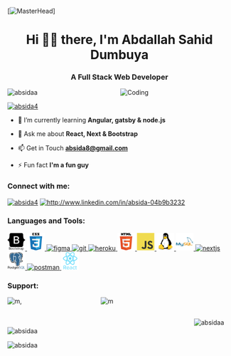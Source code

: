 [![MasterHead](https://camo.githubusercontent.com/f6ceef6182b0f307f57a53dce6d6f1e5821019109609bbcdf4b776e912949503/68747470733a2f2f6d656469612e74656e6f722e636f6d2f714a35657656732d5f755541414141432f636f64696e672e676966)]
<h1 align="center">Hi 👋🏾 there, I'm Abdallah Sahid Dumbuya</h1>
<h3 align="center">A Full Stack Web Developer</h3>
<img align="right" alt="Coding" width="250"src="https://camo.githubusercontent.com/c1dcb74cc1c1835b1d716f5051499a2814c683c806b15f04b0eba492863703e9/68747470733a2f2f63646e2e6472696262626c652e636f6d2f75736572732f3733303730332f73637265656e73686f74732f363538313234332f6176656e746f2e676966">

<p align="left"> <img src="https://komarev.com/ghpvc/?username=absidaa&label=Profile%20views&color=0e75b6&style=flat" alt="absidaa" /> </p>

<p align="left"> <a href="https://twitter.com/absida4" target="blank"><img src="https://img.shields.io/twitter/follow/absida4?logo=twitter&style=for-the-badge" alt="absida4" /></a> </p>

- 🌱 I’m currently learning **Angular, gatsby & node.js**

- 💬 Ask me about **React, Next & Bootstrap**

- 📫 Get in Touch **absida8@gmail.com**

- ⚡ Fun fact **I'm a fun guy**

<h3 align="left">Connect with me:</h3>
<p align="left">
<a href="https://twitter.com/absida4" target="blank"><img align="center" src="https://raw.githubusercontent.com/rahuldkjain/github-profile-readme-generator/master/src/images/icons/Social/twitter.svg" alt="absida4" height="30" width="40" /></a>
<a href="https://linkedin.com/in/http://www.linkedin.com/in/absida-04b9b3232" target="blank"><img align="center" src="https://raw.githubusercontent.com/rahuldkjain/github-profile-readme-generator/master/src/images/icons/Social/linked-in-alt.svg" alt="http://www.linkedin.com/in/absida-04b9b3232" height="30" width="40" /></a>
</p>

<h3 align="left">Languages and Tools:</h3>
<p align="left"> <a href="https://getbootstrap.com" target="_blank" rel="noreferrer"> <img src="https://raw.githubusercontent.com/devicons/devicon/master/icons/bootstrap/bootstrap-plain-wordmark.svg" alt="bootstrap" width="40" height="40"/> </a> <a href="https://www.w3schools.com/css/" target="_blank" rel="noreferrer"> <img src="https://raw.githubusercontent.com/devicons/devicon/master/icons/css3/css3-original-wordmark.svg" alt="css3" width="40" height="40"/> </a> <a href="https://www.figma.com/" target="_blank" rel="noreferrer"> <img src="https://www.vectorlogo.zone/logos/figma/figma-icon.svg" alt="figma" width="40" height="40"/> </a> <a href="https://git-scm.com/" target="_blank" rel="noreferrer"> <img src="https://www.vectorlogo.zone/logos/git-scm/git-scm-icon.svg" alt="git" width="40" height="40"/> </a> <a href="https://heroku.com" target="_blank" rel="noreferrer"> <img src="https://www.vectorlogo.zone/logos/heroku/heroku-icon.svg" alt="heroku" width="40" height="40"/> </a> <a href="https://www.w3.org/html/" target="_blank" rel="noreferrer"> <img src="https://raw.githubusercontent.com/devicons/devicon/master/icons/html5/html5-original-wordmark.svg" alt="html5" width="40" height="40"/> </a> <a href="https://developer.mozilla.org/en-US/docs/Web/JavaScript" target="_blank" rel="noreferrer"> <img src="https://raw.githubusercontent.com/devicons/devicon/master/icons/javascript/javascript-original.svg" alt="javascript" width="40" height="40"/> </a> <a href="https://www.linux.org/" target="_blank" rel="noreferrer"> <img src="https://raw.githubusercontent.com/devicons/devicon/master/icons/linux/linux-original.svg" alt="linux" width="40" height="40"/> </a> <a href="https://www.mysql.com/" target="_blank" rel="noreferrer"> <img src="https://raw.githubusercontent.com/devicons/devicon/master/icons/mysql/mysql-original-wordmark.svg" alt="mysql" width="40" height="40"/> </a> <a href="https://nextjs.org/" target="_blank" rel="noreferrer"> <img src="https://cdn.worldvectorlogo.com/logos/nextjs-2.svg" alt="nextjs" width="40" height="40"/> </a> <a href="https://www.postgresql.org" target="_blank" rel="noreferrer"> <img src="https://raw.githubusercontent.com/devicons/devicon/master/icons/postgresql/postgresql-original-wordmark.svg" alt="postgresql" width="40" height="40"/> </a> <a href="https://postman.com" target="_blank" rel="noreferrer"> <img src="https://www.vectorlogo.zone/logos/getpostman/getpostman-icon.svg" alt="postman" width="40" height="40"/> </a> <a href="https://reactjs.org/" target="_blank" rel="noreferrer"> <img src="https://raw.githubusercontent.com/devicons/devicon/master/icons/react/react-original-wordmark.svg" alt="react" width="40" height="40"/> </a> </p>

<h3 align="left">Support:</h3>
<p><a href="https://www.buymeacoffee.com/m,"> <img align="left" src="https://cdn.buymeacoffee.com/buttons/v2/default-yellow.png" height="50" width="210" alt="m," /></a><a href="https://ko-fi.com/m"> <img align="left" src="https://cdn.ko-fi.com/cdn/kofi3.png?v=3" height="50" width="210" alt="m" /></a></p><br><br>

<p><img align="left" src="https://github-readme-stats.vercel.app/api/top-langs?username=absidaa&show_icons=true&locale=en&layout=compact" alt="absidaa" /></p>

<p>&nbsp;<img align="center" src="https://github-readme-stats.vercel.app/api?username=absidaa&show_icons=true&locale=en" alt="absidaa" /></p>

<p><img align="center" src="https://github-readme-streak-stats.herokuapp.com/?user=absidaa&" alt="absidaa" /></p>
